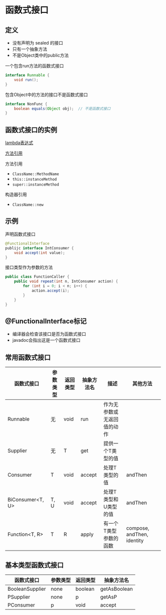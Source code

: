 # 函数式接口

## 定义

- 没有声明为 sealed 的接口
- 只有一个抽象方法
- 不是Object类中的public方法

一个包含run方法的函数式接口

```java
interface Runnable {
    void run();
}
```

包含Object中的方法的接口不是函数式接口

```java
interface NonFunc {
    boolean equals(Object obj);  // 不是函数式接口
}
```

## 函数式接口的实例

[lambda表达式](Java_Lambda.md)

[方法引用](Java_Method_References.md)

方法引用

- `ClassName::MethodName`
- `this::instanceMethod`
- `super::instanceMethod`

构造器引用

- `ClassName::new`

## 示例

声明函数式接口

```java
@FunctionalInterface
publijc interface IntConsumer {
    void accept(int value);
}
```
接口类型作为参数的方法

```java
public class FunctionCaller {
    public void repeat(int n, IntConsumer action) {
        for (int i = 0; i < n; i++) {
            action.accept(i);
        }
    }
}
```

## @FunctionalInterface标记

- 编译器会检查该接口是否为函数式接口
- javadoc会指出这是一个函数式接口

## 常用函数式接口

|函数式接口|参数类型|返回类型|抽象方法名|描述| 其他方法 |
|--|--|--|--|--| -- |
| Runnable | 无 | void | run | 作为无参数或无返回值的动作 | |
| Supplier<T> | 无 | T | get | 提供一个T类型的值 |  |
| Consumer<T> | T | void | accept | 处理T类型的值 | andThen |
| BiConsumer<T, U> | T, U | void | accept | 处理T类型和U类型的值 | andThen |
| Function<T, R> | T | R | apply | 有一个T类型参数的函数 | compose, andThen, identity |

## 基本类型函数式接口

|函数式接口|参数类型|返回类型|抽象方法名|
|--|--|--|--|
|BooleanSupplier|none|boolean|getAsBoolean|
|PSupplier|none|p|getAsP|
|PConsumer|p|void|accept|
